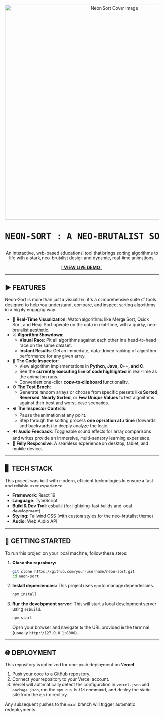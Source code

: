 <p align="center">
  <img src="https://raw.githubusercontent.com/user-attachments/assets/10708605-7f15-46aa-a39c-c90d8a599605" width="700" alt="Neon Sort Cover Image">
</p>

<h1 align="center">
  <pre>NEON-SORT : A NEO-BRUTALIST SORTING VISUALIZER</pre>
</h1>

<p align="center">
  An interactive, web-based educational tool that brings sorting algorithms to life with a stark, neo-brutalist design and dynamic, real-time animations.
</p>

<p align="center">
  <strong><a href="#">[ VIEW LIVE DEMO ]</a></strong>
</p>

---

## ► FEATURES

Neon-Sort is more than just a visualizer; it's a comprehensive suite of tools designed to help you understand, compare, and inspect sorting algorithms in a highly engaging way.

-   🎨 **Real-Time Visualization**: Watch algorithms like Merge Sort, Quick Sort, and Heap Sort operate on the data in real-time, with a quirky, neo-brutalist aesthetic.
-   ⚔️ **Algorithm Showdown**:
    -   **Visual Race**: Pit all algorithms against each other in a head-to-head race on the same dataset.
    -   **Instant Results**: Get an immediate, data-driven ranking of algorithm performance for any given array.
-   🔬 **The Code Inspector**:
    -   View algorithm implementations in **Python, Java, C++, and C**.
    -   See the **currently executing line of code highlighted** in real-time as the animation runs.
    -   Convenient one-click **copy-to-clipboard** functionality.
-   ⚙️ **The Test Bench**:
    -   Generate random arrays or choose from specific presets like **Sorted**, **Reversed**, **Nearly Sorted**, or **Few Unique Values** to test algorithms against their best and worst-case scenarios.
-   ⏯️ **The Inspector Controls**:
    -   Pause the animation at any point.
    -   Step through the sorting process **one operation at a time** (forwards and backwards) to deeply analyze the logic.
-   🔊 **Audio Feedback**: Toggleable sound effects for array comparisons and writes provide an immersive, multi-sensory learning experience.
-   📱 **Fully Responsive**: A seamless experience on desktop, tablet, and mobile devices.

---

## ▋ TECH STACK

This project was built with modern, efficient technologies to ensure a fast and reliable user experience.

-   **Framework**: React 19
-   **Language**: TypeScript
-   **Build & Dev Tool**: esbuild (for lightning-fast builds and local development)
-   **Styling**: Tailwind CSS (with custom styles for the neo-brutalist theme)
-   **Audio**: Web Audio API

---

## 🚀 GETTING STARTED

To run this project on your local machine, follow these steps:

1.  **Clone the repository:**
    ```bash
    git clone https://github.com/your-username/neon-sort.git
    cd neon-sort
    ```

2.  **Install dependencies:**
    This project uses `npm` to manage dependencies.
    ```bash
    npm install
    ```

3.  **Run the development server:**
    This will start a local development server using `esbuild`.
    ```bash
    npm start
    ```
    Open your browser and navigate to the URL provided in the terminal (usually `http://127.0.0.1:8000`).

---

## 🌐 DEPLOYMENT

This repository is optimized for one-push deployment on **Vercel**.

1.  Push your code to a GitHub repository.
2.  Connect your repository to your Vercel account.
3.  Vercel will automatically detect the configuration in `vercel.json` and `package.json`, run the `npm run build` command, and deploy the static site from the `dist` directory.

Any subsequent pushes to the `main` branch will trigger automatic redeployments.
